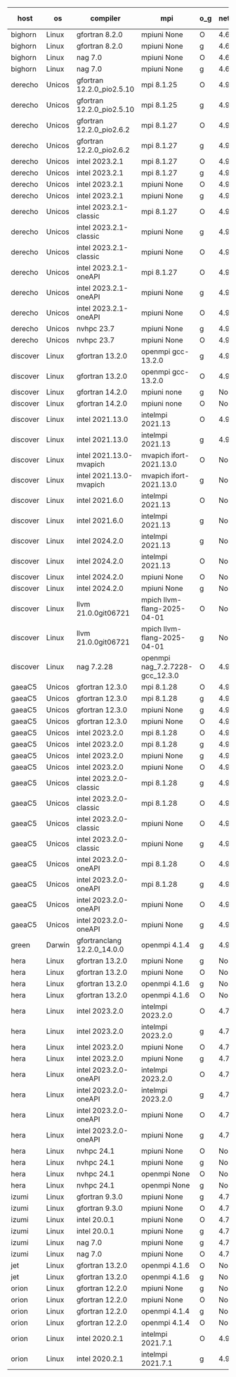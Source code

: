 

| host     | os       | compiler                              | mpi                      | o_g        | netcdf        | build       | u_pass          | u_fail          | s_pass            | s_fail            | e_pass             | e_fail             | nuopc_pass       | nuopc_fail       | artifacts link          |
|----------|----------|---------------------------------------|--------------------------|------------|---------------|-------------|-----------------|-----------------|-------------------|-------------------|--------------------|--------------------|------------------|------------------|-------------------------|
| bighorn | Linux | gfortran 8.2.0 | mpiuni None  | O | 4.6.1  | PASS | 12558 | 0 | 9 | 0 | 42 | 0 | None | None | <a href="https://github.com/esmf-org/esmf-test-artifacts/tree/1ac0483f4692e2ebb7a1dc4229dec371730d35dd/develop/gfortran/8.2.0/O/mpiuni/None" target="_blank">1ac0483</a> | 
| bighorn | Linux | gfortran 8.2.0 | mpiuni None  | g | 4.6.1  | PASS | 12558 | 0 | 9 | 0 | 42 | 0 | None | None | <a href="https://github.com/esmf-org/esmf-test-artifacts/tree/625fd4ba9922f01895d2cc438f1313cbe0dd5078/develop/gfortran/8.2.0/g/mpiuni/None" target="_blank">625fd4b</a> | 
| bighorn | Linux | nag 7.0 | mpiuni None  | O | 4.6.1  | PASS | 12558 | 0 | 9 | 0 | 42 | 0 | None | None | <a href="https://github.com/esmf-org/esmf-test-artifacts/tree/ffe48580951468061c0592e674a0edd8069ab680/develop/nag/7.0/O/mpiuni/None" target="_blank">ffe4858</a> | 
| bighorn | Linux | nag 7.0 | mpiuni None  | g | 4.6.1  | PASS | 12558 | 0 | 9 | 0 | 42 | 0 | None | None | <a href="https://github.com/esmf-org/esmf-test-artifacts/tree/762f820c263670f21b4b1812ea1ba7d39275f559/develop/nag/7.0/g/mpiuni/None" target="_blank">762f820</a> | 
| derecho | Unicos | gfortran 12.2.0_pio2.5.10 | mpi 8.1.25  | O | 4.9.2  | PASS | 14227 | 0 | 51 | 0 | 80 | 0 | 57 | 0 | <a href="https://github.com/esmf-org/esmf-test-artifacts/tree/bffa72d3cf74b79bfc1b53e196b15ed3a1c86bf2/develop/gfortran/12.2.0_pio2.5.10/O/mpi/8.1.25" target="_blank">bffa72d</a> | 
| derecho | Unicos | gfortran 12.2.0_pio2.5.10 | mpi 8.1.25  | g | 4.9.2  | PASS | None | None | None | None | None | None | None | None | <a href="https://github.com/esmf-org/esmf-test-artifacts/tree/ccfe222913c796b133dea7fc6c266be3427bf675/develop/gfortran/12.2.0_pio2.5.10/g/mpi/8.1.25" target="_blank">ccfe222</a> | 
| derecho | Unicos | gfortran 12.2.0_pio2.6.2 | mpi 8.1.27  | O | 4.9.2  | PASS | None | None | None | None | None | None | None | None | <a href="https://github.com/esmf-org/esmf-test-artifacts/tree/0ef609e0ed433a56b6ea54b1cd1675f294cee2ed/develop/gfortran/12.2.0_pio2.6.2/O/mpi/8.1.27" target="_blank">0ef609e</a> | 
| derecho | Unicos | gfortran 12.2.0_pio2.6.2 | mpi 8.1.27  | g | 4.9.2  | PASS | 14227 | 0 | 51 | 0 | 80 | 0 | 57 | 0 | <a href="https://github.com/esmf-org/esmf-test-artifacts/tree/b1f8a4017575ce84b42cb2b319df65236ef6a2c8/develop/gfortran/12.2.0_pio2.6.2/g/mpi/8.1.27" target="_blank">b1f8a40</a> | 
| derecho | Unicos | intel 2023.2.1 | mpi 8.1.27  | O | 4.9.2  | PASS | None | None | None | None | None | None | None | None | <a href="https://github.com/esmf-org/esmf-test-artifacts/tree/8c26499328af82ab7d3a779833762b831a1f2a4c/develop/intel/2023.2.1/O/mpi/8.1.27" target="_blank">8c26499</a> | 
| derecho | Unicos | intel 2023.2.1 | mpi 8.1.27  | g | 4.9.2  | PASS | None | None | None | None | None | None | None | None | <a href="https://github.com/esmf-org/esmf-test-artifacts/tree/b11cac773385da79354ceda9964b26193268c93d/develop/intel/2023.2.1/g/mpi/8.1.27" target="_blank">b11cac7</a> | 
| derecho | Unicos | intel 2023.2.1 | mpiuni None  | O | 4.9.2  | PASS | 12558 | 0 | 9 | 0 | 42 | 0 | None | None | <a href="https://github.com/esmf-org/esmf-test-artifacts/tree/cf294ec23d7a8d680214d5dec00115102df352a7/develop/intel/2023.2.1/O/mpiuni/None" target="_blank">cf294ec</a> | 
| derecho | Unicos | intel 2023.2.1 | mpiuni None  | g | 4.9.2  | PASS | 12558 | 0 | 9 | 0 | 42 | 0 | None | None | <a href="https://github.com/esmf-org/esmf-test-artifacts/tree/53cea6e4b6ff67c67df31dd6ae6c5795b9418950/develop/intel/2023.2.1/g/mpiuni/None" target="_blank">53cea6e</a> | 
| derecho | Unicos | intel 2023.2.1-classic | mpi 8.1.27  | O | 4.9.2  | PASS | None | None | None | None | None | None | None | None | <a href="https://github.com/esmf-org/esmf-test-artifacts/tree/52c6687959e228845c07f04eed8d88e6edf48e26/develop/intel/2023.2.1-classic/O/mpi/8.1.27" target="_blank">52c6687</a> | 
| derecho | Unicos | intel 2023.2.1-classic | mpiuni None  | g | 4.9.2  | PASS | 12558 | 0 | 9 | 0 | 42 | 0 | None | None | <a href="https://github.com/esmf-org/esmf-test-artifacts/tree/76dcfd1ce3080ec31413e281ba9c509edd5d8958/develop/intel/2023.2.1-classic/g/mpiuni/None" target="_blank">76dcfd1</a> | 
| derecho | Unicos | intel 2023.2.1-classic | mpiuni None  | O | 4.9.2  | PASS | 12558 | 0 | 9 | 0 | 42 | 0 | None | None | <a href="https://github.com/esmf-org/esmf-test-artifacts/tree/4c6b60a42aabdc33d5b3793cf310825cfef17992/develop/intel/2023.2.1-classic/O/mpiuni/None" target="_blank">4c6b60a</a> | 
| derecho | Unicos | intel 2023.2.1-oneAPI | mpi 8.1.27  | O | 4.9.2  | PASS | None | None | None | None | None | None | None | None | <a href="https://github.com/esmf-org/esmf-test-artifacts/tree/31db8587740a9d953f19d31e9b5c505f4fe4ec39/develop/intel/2023.2.1-oneAPI/O/mpi/8.1.27" target="_blank">31db858</a> | 
| derecho | Unicos | intel 2023.2.1-oneAPI | mpiuni None  | g | 4.9.2  | PASS | None | None | None | None | None | None | None | None | <a href="https://github.com/esmf-org/esmf-test-artifacts/tree/e5874dda08598dcb74864e20c638982935135111/develop/intel/2023.2.1-oneAPI/g/mpiuni/None" target="_blank">e5874dd</a> | 
| derecho | Unicos | intel 2023.2.1-oneAPI | mpiuni None  | O | 4.9.2  | PASS | 12558 | 0 | 9 | 0 | 42 | 0 | None | None | <a href="https://github.com/esmf-org/esmf-test-artifacts/tree/0641f569f7dcdd17c810f1cc75eb19161191b0ae/develop/intel/2023.2.1-oneAPI/O/mpiuni/None" target="_blank">0641f56</a> | 
| derecho | Unicos | nvhpc 23.7 | mpiuni None  | g | 4.9.2  | PASS | None | None | None | None | None | None | None | None | <a href="https://github.com/esmf-org/esmf-test-artifacts/tree/47bed704148c2493f83c09023956c4882792dd9c/develop/nvhpc/23.7/g/mpiuni/None" target="_blank">47bed70</a> | 
| derecho | Unicos | nvhpc 23.7 | mpiuni None  | O | 4.9.2  | PASS | None | None | None | None | None | None | None | None | <a href="https://github.com/esmf-org/esmf-test-artifacts/tree/3f32711e188b5c6633bcaf01a26478b329b0785a/develop/nvhpc/23.7/O/mpiuni/None" target="_blank">3f32711</a> | 
| discover | Linux | gfortran 13.2.0 | openmpi gcc-13.2.0  | g | 4.9.2  | PASS | 14227 | 0 | 51 | 0 | 80 | 0 | 57 | 0 | <a href="https://github.com/esmf-org/esmf-test-artifacts/tree/7b77375d05debdff457a72757938e85925133793/develop/gfortran/13.2.0/g/openmpi/gcc-13.2.0" target="_blank">7b77375</a> | 
| discover | Linux | gfortran 13.2.0 | openmpi gcc-13.2.0  | O | 4.9.2  | PASS | 14227 | 0 | 51 | 0 | 80 | 0 | 57 | 0 | <a href="https://github.com/esmf-org/esmf-test-artifacts/tree/6e7dcffc68f576f0ae3cd815f67a004ddf581759/develop/gfortran/13.2.0/O/openmpi/gcc-13.2.0" target="_blank">6e7dcff</a> | 
| discover | Linux | gfortran 14.2.0 | mpiuni none  | g | None  | PASS | 12558 | 0 | 9 | 0 | 42 | 0 | None | None | <a href="https://github.com/esmf-org/esmf-test-artifacts/tree/b2d54c1a84486f59458c9cafefbad9de86dba256/develop/gfortran/14.2.0/g/mpiuni/none" target="_blank">b2d54c1</a> | 
| discover | Linux | gfortran 14.2.0 | mpiuni none  | O | None  | PASS | 12558 | 0 | 9 | 0 | 42 | 0 | None | None | <a href="https://github.com/esmf-org/esmf-test-artifacts/tree/fb510dfcf9632a176e92b329a92a71df2a42f708/develop/gfortran/14.2.0/O/mpiuni/none" target="_blank">fb510df</a> | 
| discover | Linux | intel 2021.13.0 | intelmpi 2021.13  | O | 4.9.2  | PASS | None | None | None | None | None | None | None | None | <a href="https://github.com/esmf-org/esmf-test-artifacts/tree/9ab4de7fc81ce5f6da5a15a0c8952908ccbf4597/develop/intel/2021.13.0/O/intelmpi/2021.13" target="_blank">9ab4de7</a> | 
| discover | Linux | intel 2021.13.0 | intelmpi 2021.13  | g | 4.9.2  | PASS | None | None | None | None | None | None | None | None | <a href="https://github.com/esmf-org/esmf-test-artifacts/tree/4bbbfc13261ff7bd87f5fe91970ab689500eecf7/develop/intel/2021.13.0/g/intelmpi/2021.13" target="_blank">4bbbfc1</a> | 
| discover | Linux | intel 2021.13.0-mvapich | mvapich ifort-2021.13.0  | O | None  | PASS | 14227 | 0 | 51 | 0 | 80 | 0 | 57 | 0 | <a href="https://github.com/esmf-org/esmf-test-artifacts/tree/74cbc95bd6aca6d0f01523aa87e591070b1c8543/develop/intel/2021.13.0-mvapich/O/mvapich/ifort-2021.13.0" target="_blank">74cbc95</a> | 
| discover | Linux | intel 2021.13.0-mvapich | mvapich ifort-2021.13.0  | g | None  | PASS | 14227 | 0 | 51 | 0 | 80 | 0 | 57 | 0 | <a href="https://github.com/esmf-org/esmf-test-artifacts/tree/0e859b98b882dcbccc2d22f4fdc8a4ef3a54ca7e/develop/intel/2021.13.0-mvapich/g/mvapich/ifort-2021.13.0" target="_blank">0e859b9</a> | 
| discover | Linux | intel 2021.6.0 | intelmpi 2021.13  | O | None  | PASS | None | None | None | None | None | None | None | None | <a href="https://github.com/esmf-org/esmf-test-artifacts/tree/4bc0357433b18e5cb92fdf69f2c517d287a79b27/develop/intel/2021.6.0/O/intelmpi/2021.13" target="_blank">4bc0357</a> | 
| discover | Linux | intel 2021.6.0 | intelmpi 2021.13  | g | None  | PASS | 14227 | 0 | 51 | 0 | 80 | 0 | 57 | 0 | <a href="https://github.com/esmf-org/esmf-test-artifacts/tree/a1beded2c6b8e4865921c0cf4c9e294d85904c98/develop/intel/2021.6.0/g/intelmpi/2021.13" target="_blank">a1beded</a> | 
| discover | Linux | intel 2024.2.0 | intelmpi 2021.13  | g | None  | PASS | 14226 | 1 | 51 | 0 | 80 | 0 | 57 | 0 | <a href="https://github.com/esmf-org/esmf-test-artifacts/tree/8d8919ba1f6ac684f7e327cfc274005d418a53a8/develop/intel/2024.2.0/g/intelmpi/2021.13" target="_blank">8d8919b</a> | 
| discover | Linux | intel 2024.2.0 | intelmpi 2021.13  | O | None  | PASS | 14227 | 0 | 51 | 0 | 80 | 0 | 57 | 0 | <a href="https://github.com/esmf-org/esmf-test-artifacts/tree/95a6a57a7b758d1d447bf51d323757a9611fa43f/develop/intel/2024.2.0/O/intelmpi/2021.13" target="_blank">95a6a57</a> | 
| discover | Linux | intel 2024.2.0 | mpiuni None  | O | None  | PASS | 12558 | 0 | 9 | 0 | 42 | 0 | None | None | <a href="https://github.com/esmf-org/esmf-test-artifacts/tree/a610eff2dd1287a32a1e39b87a059f0fab071249/develop/intel/2024.2.0/O/mpiuni/None" target="_blank">a610eff</a> | 
| discover | Linux | intel 2024.2.0 | mpiuni None  | g | None  | PASS | 12557 | 1 | 9 | 0 | 42 | 0 | None | None | <a href="https://github.com/esmf-org/esmf-test-artifacts/tree/f0936a75abf1d474dbb4b888dbdade1c00bbe8c7/develop/intel/2024.2.0/g/mpiuni/None" target="_blank">f0936a7</a> | 
| discover | Linux | llvm 21.0.0git06721 | mpich llvm-flang-2025-04-01  | O | None  | PASS | 14210 | 17 | 18 | 33 | 75 | 5 | 0 | 57 | <a href="https://github.com/esmf-org/esmf-test-artifacts/tree/cda0604a86687823236283fdcfd1135bbd4d88bd/develop/llvm/21.0.0git06721/O/mpich/llvm-flang-2025-04-01" target="_blank">cda0604</a> | 
| discover | Linux | llvm 21.0.0git06721 | mpich llvm-flang-2025-04-01  | g | None  | PASS | 14208 | 19 | 18 | 33 | 75 | 5 | 0 | 57 | <a href="https://github.com/esmf-org/esmf-test-artifacts/tree/a18c534ecb725bfcb29c5adfc30fbc3260c01d24/develop/llvm/21.0.0git06721/g/mpich/llvm-flang-2025-04-01" target="_blank">a18c534</a> | 
| discover | Linux | nag 7.2.28 | openmpi nag_7.2.7228-gcc_12.3.0  | O | 4.9.2  | PASS | 14227 | 0 | 51 | 0 | 80 | 0 | 56 | 1 | <a href="https://github.com/esmf-org/esmf-test-artifacts/tree/d166ce1eb3071b17a8b388d4fb2090fd9c52b705/develop/nag/7.2.28/O/openmpi/nag_7.2.7228-gcc_12.3.0" target="_blank">d166ce1</a> | 
| gaeaC5 | Unicos | gfortran 12.3.0 | mpi 8.1.28  | O | 4.9.0  | PASS | None | None | None | None | None | None | None | None | <a href="https://github.com/esmf-org/esmf-test-artifacts/tree/b304e6be9762d79d2242b7db2da043ffbb2745ee/develop/gfortran/12.3.0/O/mpi/8.1.28" target="_blank">b304e6b</a> | 
| gaeaC5 | Unicos | gfortran 12.3.0 | mpi 8.1.28  | g | 4.9.0  | PASS | None | None | None | None | None | None | None | None | <a href="https://github.com/esmf-org/esmf-test-artifacts/tree/3cf809c4a58a351b2273a916e4953a7feaf829cd/develop/gfortran/12.3.0/g/mpi/8.1.28" target="_blank">3cf809c</a> | 
| gaeaC5 | Unicos | gfortran 12.3.0 | mpiuni None  | g | 4.9.0  | PASS | None | None | None | None | None | None | None | None | <a href="https://github.com/esmf-org/esmf-test-artifacts/tree/6e3ec5835d2e47074bc9a423c8f030bee41c1351/develop/gfortran/12.3.0/g/mpiuni/None" target="_blank">6e3ec58</a> | 
| gaeaC5 | Unicos | gfortran 12.3.0 | mpiuni None  | O | 4.9.0  | PASS | None | None | None | None | None | None | None | None | <a href="https://github.com/esmf-org/esmf-test-artifacts/tree/80c38e16c7eeb03191ea522305e460d5aff1d5de/develop/gfortran/12.3.0/O/mpiuni/None" target="_blank">80c38e1</a> | 
| gaeaC5 | Unicos | intel 2023.2.0 | mpi 8.1.28  | O | 4.9.0  | PASS | None | None | None | None | None | None | None | None | <a href="https://github.com/esmf-org/esmf-test-artifacts/tree/530cc7c7db6058070fc4d8cdbe5b2bd2a309e614/develop/intel/2023.2.0/O/mpi/8.1.28" target="_blank">530cc7c</a> | 
| gaeaC5 | Unicos | intel 2023.2.0 | mpi 8.1.28  | g | 4.9.0  | PASS | None | None | None | None | None | None | None | None | <a href="https://github.com/esmf-org/esmf-test-artifacts/tree/1e0d7c447c41938057db0085d1184f3e31f67dee/develop/intel/2023.2.0/g/mpi/8.1.28" target="_blank">1e0d7c4</a> | 
| gaeaC5 | Unicos | intel 2023.2.0 | mpiuni None  | g | 4.9.0  | PASS | None | None | None | None | None | None | None | None | <a href="https://github.com/esmf-org/esmf-test-artifacts/tree/2d4e18776039b645adb8fcc409430a50722360fd/develop/intel/2023.2.0/g/mpiuni/None" target="_blank">2d4e187</a> | 
| gaeaC5 | Unicos | intel 2023.2.0 | mpiuni None  | O | 4.9.0  | PASS | None | None | None | None | None | None | None | None | <a href="https://github.com/esmf-org/esmf-test-artifacts/tree/7e48c8af59782eb17718dd0a018ef230eb8163c9/develop/intel/2023.2.0/O/mpiuni/None" target="_blank">7e48c8a</a> | 
| gaeaC5 | Unicos | intel 2023.2.0-classic | mpi 8.1.28  | g | 4.9.0  | PASS | None | None | None | None | None | None | None | None | <a href="https://github.com/esmf-org/esmf-test-artifacts/tree/2f15bb39156cab96f461d72b2bd6181911a77c5f/develop/intel/2023.2.0-classic/g/mpi/8.1.28" target="_blank">2f15bb3</a> | 
| gaeaC5 | Unicos | intel 2023.2.0-classic | mpi 8.1.28  | O | 4.9.0  | PASS | None | None | None | None | None | None | None | None | <a href="https://github.com/esmf-org/esmf-test-artifacts/tree/be3cb877e8f89da0b140c062dba1c4eec94df481/develop/intel/2023.2.0-classic/O/mpi/8.1.28" target="_blank">be3cb87</a> | 
| gaeaC5 | Unicos | intel 2023.2.0-classic | mpiuni None  | O | 4.9.0  | PASS | None | None | None | None | None | None | None | None | <a href="https://github.com/esmf-org/esmf-test-artifacts/tree/fc92b64449eea41ce4955ce2b690626db4b8f3c4/develop/intel/2023.2.0-classic/O/mpiuni/None" target="_blank">fc92b64</a> | 
| gaeaC5 | Unicos | intel 2023.2.0-classic | mpiuni None  | g | 4.9.0  | PASS | None | None | None | None | None | None | None | None | <a href="https://github.com/esmf-org/esmf-test-artifacts/tree/86185f865b4a6d93564ce33391221b1dd428ca66/develop/intel/2023.2.0-classic/g/mpiuni/None" target="_blank">86185f8</a> | 
| gaeaC5 | Unicos | intel 2023.2.0-oneAPI | mpi 8.1.28  | O | 4.9.0  | PASS | None | None | None | None | None | None | None | None | <a href="https://github.com/esmf-org/esmf-test-artifacts/tree/f8dcd1dc61b355f1a44d20919e16da24b04fda5c/develop/intel/2023.2.0-oneAPI/O/mpi/8.1.28" target="_blank">f8dcd1d</a> | 
| gaeaC5 | Unicos | intel 2023.2.0-oneAPI | mpi 8.1.28  | g | 4.9.0  | PASS | 14227 | 0 | 51 | 0 | 80 | 0 | 57 | 0 | <a href="https://github.com/esmf-org/esmf-test-artifacts/tree/ceaf5c030b9d35772b535f62653925ecf2fcb386/develop/intel/2023.2.0-oneAPI/g/mpi/8.1.28" target="_blank">ceaf5c0</a> | 
| gaeaC5 | Unicos | intel 2023.2.0-oneAPI | mpiuni None  | O | 4.9.0  | PASS | None | None | None | None | None | None | None | None | <a href="https://github.com/esmf-org/esmf-test-artifacts/tree/fe51dc5a7cd4cda9cd4a32475fddfdadd5b58329/develop/intel/2023.2.0-oneAPI/O/mpiuni/None" target="_blank">fe51dc5</a> | 
| gaeaC5 | Unicos | intel 2023.2.0-oneAPI | mpiuni None  | g | 4.9.0  | PASS | None | None | None | None | None | None | None | None | <a href="https://github.com/esmf-org/esmf-test-artifacts/tree/96d4a2309a8278d8abe70aeb0fd7c62ba85820ed/develop/intel/2023.2.0-oneAPI/g/mpiuni/None" target="_blank">96d4a23</a> | 
| green | Darwin | gfortranclang 12.2.0_14.0.0 | openmpi 4.1.4  | g | 4.9.3  | PASS | 14227 | 0 | 51 | 0 | 80 | 0 | 58 | 0 | <a href="https://github.com/esmf-org/esmf-test-artifacts/tree/c5fca3f572be2158c5fa4a2a7e40437a3904780a/develop/gfortranclang/12.2.0_14.0.0/g/openmpi/4.1.4" target="_blank">c5fca3f</a> | 
| hera | Linux | gfortran 13.2.0 | mpiuni None  | g | None  | PASS | 12558 | 0 | 9 | 0 | 42 | 0 | None | None | <a href="https://github.com/esmf-org/esmf-test-artifacts/tree/efffe39d722c2220aba895f0fb13c13f783cf7ac/develop/gfortran/13.2.0/g/mpiuni/None" target="_blank">efffe39</a> | 
| hera | Linux | gfortran 13.2.0 | mpiuni None  | O | None  | PASS | 12558 | 0 | 9 | 0 | 42 | 0 | None | None | <a href="https://github.com/esmf-org/esmf-test-artifacts/tree/3a30c22dd4e63d670c86d2ec48d5de391a83f53c/develop/gfortran/13.2.0/O/mpiuni/None" target="_blank">3a30c22</a> | 
| hera | Linux | gfortran 13.2.0 | openmpi 4.1.6  | g | None  | PASS | None | None | None | None | None | None | None | None | <a href="https://github.com/esmf-org/esmf-test-artifacts/tree/89b8f3d416f50ee1159422a5b1a28ae6bcae6a9f/develop/gfortran/13.2.0/g/openmpi/4.1.6" target="_blank">89b8f3d</a> | 
| hera | Linux | gfortran 13.2.0 | openmpi 4.1.6  | O | None  | PASS | 14227 | 0 | 51 | 0 | 80 | 0 | 57 | 0 | <a href="https://github.com/esmf-org/esmf-test-artifacts/tree/2255b67d135d4b3578a7d139a685a078516311b9/develop/gfortran/13.2.0/O/openmpi/4.1.6" target="_blank">2255b67</a> | 
| hera | Linux | intel 2023.2.0 | intelmpi 2023.2.0  | O | 4.7.0  | PASS | None | None | None | None | None | None | None | None | <a href="https://github.com/esmf-org/esmf-test-artifacts/tree/9a7735e6a0f6692ec89b88c02232c9cbf711851e/develop/intel/2023.2.0/O/intelmpi/2023.2.0" target="_blank">9a7735e</a> | 
| hera | Linux | intel 2023.2.0 | intelmpi 2023.2.0  | g | 4.7.0  | PASS | None | None | None | None | None | None | None | None | <a href="https://github.com/esmf-org/esmf-test-artifacts/tree/720b6c8e3a330ab7a5da0ad90bc8e75f9d3df639/develop/intel/2023.2.0/g/intelmpi/2023.2.0" target="_blank">720b6c8</a> | 
| hera | Linux | intel 2023.2.0 | mpiuni None  | O | 4.7.0  | PASS | None | None | None | None | None | None | None | None | <a href="https://github.com/esmf-org/esmf-test-artifacts/tree/5471e7db48e37fc82e82fe9f2485360392ca1da8/develop/intel/2023.2.0/O/mpiuni/None" target="_blank">5471e7d</a> | 
| hera | Linux | intel 2023.2.0 | mpiuni None  | g | 4.7.0  | PASS | 12558 | 0 | 9 | 0 | 42 | 0 | None | None | <a href="https://github.com/esmf-org/esmf-test-artifacts/tree/0c0a7c063d41cfe656b33b078d1e7bf87c9b4b64/develop/intel/2023.2.0/g/mpiuni/None" target="_blank">0c0a7c0</a> | 
| hera | Linux | intel 2023.2.0-oneAPI | intelmpi 2023.2.0  | O | 4.7.0  | PASS | 14227 | 0 | 50 | 1 | 80 | 0 | 57 | 0 | <a href="https://github.com/esmf-org/esmf-test-artifacts/tree/8395e32d04daad0cbe4a1a220f7a61eb3bf119e9/develop/intel/2023.2.0-oneAPI/O/intelmpi/2023.2.0" target="_blank">8395e32</a> | 
| hera | Linux | intel 2023.2.0-oneAPI | intelmpi 2023.2.0  | g | 4.7.0  | PASS | None | None | None | None | None | None | None | None | <a href="https://github.com/esmf-org/esmf-test-artifacts/tree/45f8f96addc132116f8ae2f561a732df98e9cf04/develop/intel/2023.2.0-oneAPI/g/intelmpi/2023.2.0" target="_blank">45f8f96</a> | 
| hera | Linux | intel 2023.2.0-oneAPI | mpiuni None  | O | 4.7.0  | PASS | 12558 | 0 | 9 | 0 | 42 | 0 | None | None | <a href="https://github.com/esmf-org/esmf-test-artifacts/tree/5a1fe9353153fb27f5600665b5c7ee31faf2a027/develop/intel/2023.2.0-oneAPI/O/mpiuni/None" target="_blank">5a1fe93</a> | 
| hera | Linux | intel 2023.2.0-oneAPI | mpiuni None  | g | 4.7.0  | PASS | None | None | None | None | None | None | None | None | <a href="https://github.com/esmf-org/esmf-test-artifacts/tree/0834024fe9062af3c00b072cef81b2d0671ee143/develop/intel/2023.2.0-oneAPI/g/mpiuni/None" target="_blank">0834024</a> | 
| hera | Linux | nvhpc 24.1 | mpiuni None  | O | None  | PASS | 12558 | 0 | 9 | 0 | 42 | 0 | None | None | <a href="https://github.com/esmf-org/esmf-test-artifacts/tree/5ca4085255b047380baa294b33313bfcc6391467/develop/nvhpc/24.1/O/mpiuni/None" target="_blank">5ca4085</a> | 
| hera | Linux | nvhpc 24.1 | mpiuni None  | g | None  | PASS | None | None | None | None | None | None | None | None | <a href="https://github.com/esmf-org/esmf-test-artifacts/tree/8d4880252451b9f5ec62a2bd8aa5514ae43e34cb/develop/nvhpc/24.1/g/mpiuni/None" target="_blank">8d48802</a> | 
| hera | Linux | nvhpc 24.1 | openmpi None  | O | None  | PASS | None | None | None | None | None | None | None | None | <a href="https://github.com/esmf-org/esmf-test-artifacts/tree/a74b3321e45be497233f4ba167e5f9c7688b787f/develop/nvhpc/24.1/O/openmpi/None" target="_blank">a74b332</a> | 
| hera | Linux | nvhpc 24.1 | openmpi None  | g | None  | PASS | None | None | None | None | None | None | None | None | <a href="https://github.com/esmf-org/esmf-test-artifacts/tree/5da10d3887759309286a25afc6eb7e54f9b0fb07/develop/nvhpc/24.1/g/openmpi/None" target="_blank">5da10d3</a> | 
| izumi | Linux | gfortran 9.3.0 | mpiuni None  | g | 4.7.4  | PASS | 12558 | 0 | 9 | 0 | 42 | 0 | None | None | <a href="https://github.com/esmf-org/esmf-test-artifacts/tree/5a79f2d7079443701d7f87bab00df3e620afce7f/develop/gfortran/9.3.0/g/mpiuni/None" target="_blank">5a79f2d</a> | 
| izumi | Linux | gfortran 9.3.0 | mpiuni None  | O | 4.7.4  | PASS | 12558 | 0 | 9 | 0 | 42 | 0 | None | None | <a href="https://github.com/esmf-org/esmf-test-artifacts/tree/827dba7c18e791fd979044af54dfaea395b95b90/develop/gfortran/9.3.0/O/mpiuni/None" target="_blank">827dba7</a> | 
| izumi | Linux | intel 20.0.1 | mpiuni None  | O | 4.7.4  | PASS | 12558 | 0 | 9 | 0 | 42 | 0 | None | None | <a href="https://github.com/esmf-org/esmf-test-artifacts/tree/7498b4bd2bb32277caf3b137c1a8235f7143f5eb/develop/intel/20.0.1/O/mpiuni/None" target="_blank">7498b4b</a> | 
| izumi | Linux | intel 20.0.1 | mpiuni None  | g | 4.7.4  | PASS | 12558 | 0 | 9 | 0 | 42 | 0 | None | None | <a href="https://github.com/esmf-org/esmf-test-artifacts/tree/5ed354b1a2650cc4de4467f6ef55e3314f07d13b/develop/intel/20.0.1/g/mpiuni/None" target="_blank">5ed354b</a> | 
| izumi | Linux | nag 7.0 | mpiuni None  | g | 4.7.4  | PASS | 12558 | 0 | 9 | 0 | 42 | 0 | None | None | <a href="https://github.com/esmf-org/esmf-test-artifacts/tree/9b16eb1e77b9ed69695e1e01b577fc9044446c74/develop/nag/7.0/g/mpiuni/None" target="_blank">9b16eb1</a> | 
| izumi | Linux | nag 7.0 | mpiuni None  | O | 4.7.4  | FAIL | None | None | None | None | None | None | None | None | <a href="https://github.com/esmf-org/esmf-test-artifacts/tree/e7218205c6379402e5b3a404008854d599c954c5/develop/nag/7.0/O/mpiuni/None" target="_blank">e721820</a> | 
| jet | Linux | gfortran 13.2.0 | openmpi 4.1.6  | O | None  | PASS | None | None | None | None | None | None | None | None | <a href="https://github.com/esmf-org/esmf-test-artifacts/tree/171ba461f99c8c4fe25d38986e1c58fd6d5dc302/develop/gfortran/13.2.0/O/openmpi/4.1.6" target="_blank">171ba46</a> | 
| jet | Linux | gfortran 13.2.0 | openmpi 4.1.6  | g | None  | PASS | None | None | None | None | None | None | None | None | <a href="https://github.com/esmf-org/esmf-test-artifacts/tree/1c752d039c1934adf4c06787ad89d1d8c262bd69/develop/gfortran/13.2.0/g/openmpi/4.1.6" target="_blank">1c752d0</a> | 
| orion | Linux | gfortran 12.2.0 | mpiuni None  | g | None  | PASS | 12558 | 0 | 9 | 0 | 42 | 0 | None | None | <a href="https://github.com/esmf-org/esmf-test-artifacts/tree/81d8084096d5f358323ccbe09c661c2a4f34bc68/develop/gfortran/12.2.0/g/mpiuni/None" target="_blank">81d8084</a> | 
| orion | Linux | gfortran 12.2.0 | mpiuni None  | O | None  | PASS | 12558 | 0 | 9 | 0 | 42 | 0 | None | None | <a href="https://github.com/esmf-org/esmf-test-artifacts/tree/f422769399f88da37580ccf2c028b744b54e98e2/develop/gfortran/12.2.0/O/mpiuni/None" target="_blank">f422769</a> | 
| orion | Linux | gfortran 12.2.0 | openmpi 4.1.4  | g | None  | PASS | 14227 | 0 | 51 | 0 | 80 | 0 | 57 | 0 | <a href="https://github.com/esmf-org/esmf-test-artifacts/tree/284127fc75f1aa139c5e4961d6402a25dfd1d9ba/develop/gfortran/12.2.0/g/openmpi/4.1.4" target="_blank">284127f</a> | 
| orion | Linux | gfortran 12.2.0 | openmpi 4.1.4  | O | None  | PASS | 14227 | 0 | 51 | 0 | 80 | 0 | 57 | 0 | <a href="https://github.com/esmf-org/esmf-test-artifacts/tree/5146839422706b2a88b93fc90917d6ee17f7022d/develop/gfortran/12.2.0/O/openmpi/4.1.4" target="_blank">5146839</a> | 
| orion | Linux | intel 2020.2.1 | intelmpi 2021.7.1  | O | 4.9.2  | PASS | 14227 | 0 | 51 | 0 | 80 | 0 | 57 | 0 | <a href="https://github.com/esmf-org/esmf-test-artifacts/tree/abfe9da188453b8bc54c4498c58475998a6b2103/develop/intel/2020.2.1/O/intelmpi/2021.7.1" target="_blank">abfe9da</a> | 
| orion | Linux | intel 2020.2.1 | intelmpi 2021.7.1  | g | 4.9.2  | PASS | 14227 | 0 | 51 | 0 | 80 | 0 | 57 | 0 | <a href="https://github.com/esmf-org/esmf-test-artifacts/tree/4b0e4af83e41975a0efd7ae40ccb8ecef29ce5de/develop/intel/2020.2.1/g/intelmpi/2021.7.1" target="_blank">4b0e4af</a> | 
